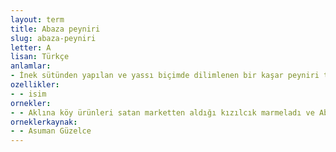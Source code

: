 ```yaml
---
layout: term
title: Abaza peyniri
slug: abaza-peyniri
letter: A
lisan: Türkçe
anlamlar:
- İnek sütünden yapılan ve yassı biçimde dilimlenen bir kaşar peyniri türü; Abhaz peyniri
ozellikler:
- - isim
ornekler:
- - Aklına köy ürünleri satan marketten aldığı kızılcık marmeladı ve Abaza peyniri geldi.
orneklerkaynak:
- - Asuman Güzelce
---
```

